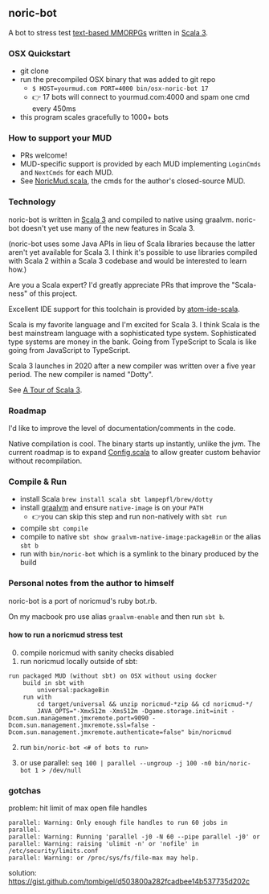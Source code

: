 ## noric-bot

A bot to stress test [text-based MMORPGs](https://en.wikipedia.org/wiki/MUD) written in [Scala 3](https://dotty.epfl.ch).

### OSX Quickstart

* git clone
* run the precompiled OSX binary that was added to git repo
  * `$ HOST=yourmud.com PORT=4000 bin/osx-noric-bot 17`
  * 👉 17 bots will connect to yourmud.com:4000 and spam one cmd every 450ms
* this program scales gracefully to 1000+ bots

### How to support your MUD

* PRs welcome!
* MUD-specific support is provided by each MUD implementing `LoginCmds` and `NextCmds` for each MUD.
* See [NoricMud.scala](https://github.com/ryanberckmans/noric-bot/blob/master/src/main/scala/NoricMud.scala), the cmds for the author's closed-source MUD.

### Technology

noric-bot is written in [Scala 3](https://dotty.epfl.ch) and compiled to native using graalvm. noric-bot doesn't yet use many of the new features in Scala 3.

(noric-bot uses some Java APIs in lieu of Scala libraries because the latter aren't yet available for Scala 3. I think it's possible to use libraries compiled with Scala 2 within a Scala 3 codebase and would be interested to learn how.)

Are you a Scala expert? I'd greatly appreciate PRs that improve the "Scala-ness" of this project.

Excellent IDE support for this toolchain is provided by [atom-ide-scala](https://github.com/laughedelic/atom-ide-scala).

Scala is my favorite language and I'm excited for Scala 3. I think Scala is the best mainstream language with a sophisticated type system. Sophisticated type systems are money in the bank. Going from TypeScript to Scala is like going from JavaScript to TypeScript.

Scala 3 launches in 2020 after a new compiler was written over a five year period. The new compiler is named "Dotty".

See [A Tour of Scala 3](https://www.youtube.com/watch?v=_Rnrx2lo9cw).

### Roadmap

I'd like to improve the level of documentation/comments in the code.

Native compilation is cool. The binary starts up instantly, unlike the jvm. The current roadmap is to expand [Config.scala](https://github.com/ryanberckmans/noric-bot/blob/master/src/main/scala/Config.scala) to allow greater custom behavior without recompilation.

### Compile & Run

* install Scala `brew install scala sbt lampepfl/brew/dotty`
* install [graalvm](https://www.graalvm.org) and ensure `native-image` is on your `PATH`
  * 👉you can skip this step and run non-natively with `sbt run`
* compile `sbt compile`
* compile to native `sbt show graalvm-native-image:packageBin` or the alias `sbt b`
* run with `bin/noric-bot` which is a symlink to the binary produced by the build

### Personal notes from the author to himself

noric-bot is a port of noricmud's ruby bot.rb.

On my macbook pro use alias `graalvm-enable` and then run `sbt b`.

#### how to run a noricmud stress test

0. compile noricmud with sanity checks disabled
1. run noricmud locally outside of sbt:

```
run packaged MUD (without sbt) on OSX without using docker
    build in sbt with
        universal:packageBin
    run with
        cd target/universal && unzip noricmud-*zip && cd noricmud-*/
        JAVA_OPTS="-Xmx512m -Xms512m -Dgame.storage.init=init -Dcom.sun.management.jmxremote.port=9090 -Dcom.sun.management.jmxremote.ssl=false -Dcom.sun.management.jmxremote.authenticate=false" bin/noricmud
```

2. run `bin/noric-bot <# of bots to run>`

3. or use parallel: `seq 100 | parallel --ungroup -j 100 -n0 bin/noric-bot 1 > /dev/null`

### gotchas

problem: hit limit of max open file handles

```
parallel: Warning: Only enough file handles to run 60 jobs in parallel.
parallel: Warning: Running 'parallel -j0 -N 60 --pipe parallel -j0' or
parallel: Warning: raising 'ulimit -n' or 'nofile' in /etc/security/limits.conf
parallel: Warning: or /proc/sys/fs/file-max may help.
```

solution: https://gist.github.com/tombigel/d503800a282fcadbee14b537735d202c
